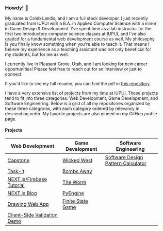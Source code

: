 ### Howdy! 👋
My name is Caleb Landis, and I am a full stack developer. I just recently graduated from IUPUI with a B.A. in Applied Computer Science with a minor in Game Design & Development. I've spent time as a lab instructor for the first two introductory computer science classes at IUPUI, and I've also graded for a fundamental web development course as well. My philosophy is you finally know something when you're able to teach it. That means I believe my experience as a teaching assistant was not only beneficial for my students, but for me as well.

I currently live in Pleasant Grove, Utah, and I am looking for new career opportunities! Please feel free to reach out for an interview or just to connect.

If you'd like to see my full resume, you can find the pdf in [this repository](./CalebLandisResume.pdf).

I have a very extensive list of projects from my time at IUPUI. These projects tend to fit into three categories: Web Development, Game Development, and Software Engineering. Below is a grid of all my repositories organized by these three categories, with each category ordered by relevancy in descending order. My favorite projects are also pinned on my GitHub profile page.

#### Projects
| Web Development | Game Development | Software Engineering |
| ------ | ------ | ------ |
| [Capstone](https://github.com/caleb765landis/Capstone) | [Wicked West](https://github.com/caleb765landis/Wicked-West) | [Software Design Pattern Calculator](https://github.com/caleb765landis/Software-Design-Pattern-Calculator) |
| [Task-!t](https://github.com/caleb765landis/Task-It) | [Bombs Away](https://github.com/caleb765landis/Bombs-Away) | |
| [NEXT.js/Firebase Tutorial](https://github.com/caleb765landis/next-firebase-tutorial) | [The Worm](https://github.com/caleb765landis/The-Worm) | |
| [NEXT.js Blog](https://github.com/caleb765landis/nextjs-blog) | [PyEngine](https://github.com/caleb765landis/PyEngine) | |
| [Drawing Web App](https://github.com/caleb765landis/Drawing-Web-App) | [Finite State Game](https://github.com/caleb765landis/Finite-State-Game) | |
| [Client-Side Validation Demo](https://github.com/caleb765landis/Client-Side-Validation-Demo) | | |

<!--
**caleb765landis/caleb765landis** is a ✨ _special_ ✨ repository because its `README.md` (this file) appears on your GitHub profile.

Here are some ideas to get you started:

- 🔭 I’m currently working on ...
- 🌱 I’m currently learning ...
- 👯 I’m looking to collaborate on ...
- 🤔 I’m looking for help with ...
- 💬 Ask me about ...
- 📫 How to reach me: ...
- 😄 Pronouns: ...
- ⚡ Fun fact: ...
-->
